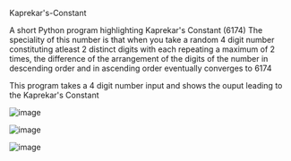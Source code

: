 Kaprekar's-Constant

A short Python program highlighting Kaprekar's Constant (6174)
The speciality of this number is that when you take a random 4 digit number constituting 
atleast 2 distinct digits with each repeating a maximum of 2 times, the difference of the
arrangement of the digits of the number in descending order and in ascending order eventually converges to 6174

This program takes a 4 digit number input and shows the ouput leading to the Kaprekar's Constant

![image](https://user-images.githubusercontent.com/57636109/132121800-1a6210ff-436b-46b1-967e-8f2cf57453f5.png)

![image](https://user-images.githubusercontent.com/57636109/132121812-e7c8e1a9-1e58-4a17-bdd9-9ee56a4f13bc.png)

![image](https://user-images.githubusercontent.com/57636109/132121829-8fe0a240-ba78-4f54-8e26-5492e5aa6744.png)

